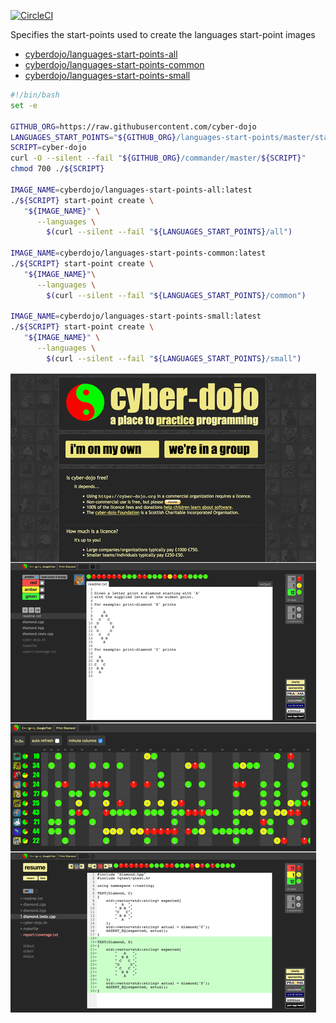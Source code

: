 
[![CircleCI](https://circleci.com/gh/cyber-dojo/languages-start-points.svg?style=svg)](https://circleci.com/gh/cyber-dojo/languages-start-points)

Specifies the start-points used to create the languages start-point images
* [cyberdojo/languages-start-points-all](https://hub.docker.com/r/cyberdojo/languages-start-points-all)
* [cyberdojo/languages-start-points-common](https://hub.docker.com/r/cyberdojo/languages-start-points-common)
* [cyberdojo/languages-start-points-small](https://hub.docker.com/r/cyberdojo/languages-start-points-small)

```bash
#!/bin/bash
set -e

GITHUB_ORG=https://raw.githubusercontent.com/cyber-dojo
LANGUAGES_START_POINTS="${GITHUB_ORG}/languages-start-points/master/start-points"
SCRIPT=cyber-dojo
curl -O --silent --fail "${GITHUB_ORG}/commander/master/${SCRIPT}"
chmod 700 ./${SCRIPT}

IMAGE_NAME=cyberdojo/languages-start-points-all:latest
./${SCRIPT} start-point create \
   "${IMAGE_NAME}" \
      --languages \
        $(curl --silent --fail "${LANGUAGES_START_POINTS}/all")

IMAGE_NAME=cyberdojo/languages-start-points-common:latest
./${SCRIPT} start-point create \
   "${IMAGE_NAME}"\
      --languages \
        $(curl --silent --fail "${LANGUAGES_START_POINTS}/common")

IMAGE_NAME=cyberdojo/languages-start-points-small:latest
./${SCRIPT} start-point create \
   "${IMAGE_NAME}" \
      --languages \
        $(curl --silent --fail "${LANGUAGES_START_POINTS}/small")
```

![cyber-dojo.org home page](https://github.com/cyber-dojo/cyber-dojo/blob/master/shared/home_page_snapshot.png)
